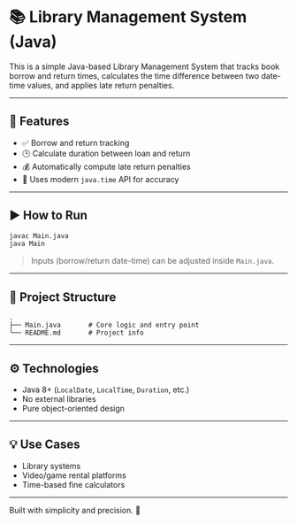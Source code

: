 # 📚 Library Management System (Java)

This is a simple Java-based Library Management System that tracks book borrow and return times, calculates the time difference between two date-time values, and applies late return penalties.

---

## 🧩 Features

- ✅ Borrow and return tracking
- 🕒 Calculate duration between loan and return
- 💰 Automatically compute late return penalties
- 🧹 Uses modern `java.time` API for accuracy

---

## ▶️ How to Run

```bash
javac Main.java
java Main
```

> Inputs (borrow/return date-time) can be adjusted inside `Main.java`.

---

## 📁 Project Structure

```
.
├── Main.java       # Core logic and entry point
└── README.md       # Project info
```

---

## ⚙️ Technologies

- Java 8+ (`LocalDate`, `LocalTime`, `Duration`, etc.)
- No external libraries
- Pure object-oriented design

---

## 💡 Use Cases

- Library systems
- Video/game rental platforms
- Time-based fine calculators

---

Built with simplicity and precision. 📖
